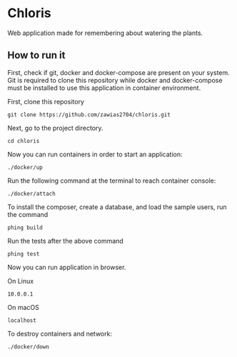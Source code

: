 # Chloris
Web application made for remembering about watering the plants. 
## How to run it
First, check if git, docker and docker-compose are present on your system. Git is required to clone this repository while docker and docker-compose must be installed to use this application in container environment.

First, clone this repository 

`git clone https://github.com/zawias2704/chloris.git`

Next, go to the project directory.

`cd chloris`

Now you can run containers in order to start an application:

`./docker/up`

Run the following command at the terminal to reach container console:

`./docker/attach`

To install the composer, create a database, and load the sample users, run the command

`phing build`

Run the tests after the above command

`phing test`

Now you can run application in browser. 

On Linux

`10.0.0.1`

On macOS

`localhost`

To destroy containers and network:

`./docker/down`
